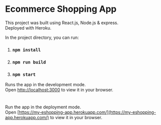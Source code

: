 # Ecommerce Shopping App

This project was built using React.js, Node.js & express.\
Deployed with Heroku.

In the project directory, you can run:

1. ### `npm install`
2. ### `npm run build`
3. ### `npm start`

Runs the app in the development mode.\
Open [http://localhost:3000](http://localhost:3000) to view it in your browser.

#

Run the app in the deployment mode.\
Open [https://my-eshopping-app.herokuapp.com/](https://my-eshopping-app.herokuapp.com/) to view it in your browser.
